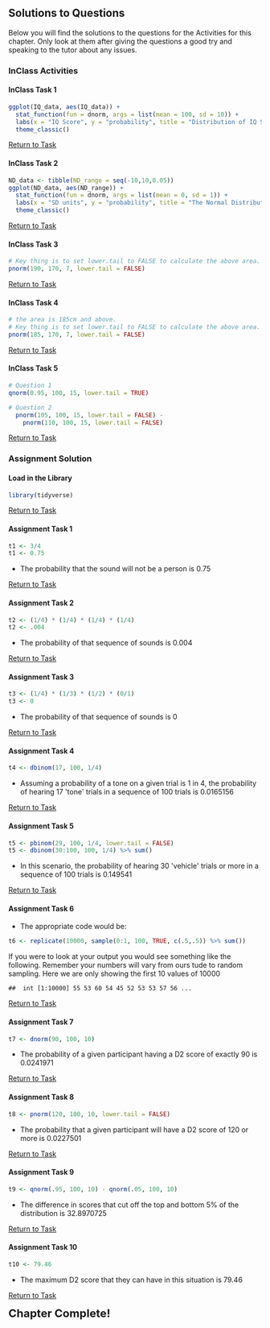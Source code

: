 
## Solutions to Questions

Below you will find the solutions to the questions for the Activities for this chapter. Only look at them after giving the questions a good try and speaking to the tutor about any issues.

### InClass Activities

#### InClass Task 1


```r
ggplot(IQ_data, aes(IQ_data)) + 
  stat_function(fun = dnorm, args = list(mean = 100, sd = 10)) +
  labs(x = "IQ Score", y = "probability", title = "Distribution of IQ Scores") +
  theme_classic()
```

[Return to Task](#Ch4InClassQueT1)

#### InClass Task 2


```r
ND_data <- tibble(ND_range = seq(-10,10,0.05))
ggplot(ND_data, aes(ND_range)) + 
  stat_function(fun = dnorm, args = list(mean = 0, sd = 1)) +
  labs(x = "SD units", y = "probability", title = "The Normal Distribution") +
  theme_classic()
```

[Return to Task](#Ch4InClassQueT2)

#### InClass Task 3


```r
# Key thing is to set lower.tail to FALSE to calculate the above area.
pnorm(190, 170, 7, lower.tail = FALSE)
```

[Return to Task](#Ch4InClassQueT3)

#### InClass Task 4


```r
# the area is 185cm and above. 
# Key thing is to set lower.tail to FALSE to calculate the above area.
pnorm(185, 170, 7, lower.tail = FALSE)
```

[Return to Task](#Ch4InClassQueT4)

#### InClass Task 5


```r
# Question 1
qnorm(0.95, 100, 15, lower.tail = TRUE)

# Question 2
  pnorm(105, 100, 15, lower.tail = FALSE) -
    pnorm(110, 100, 15, lower.tail = FALSE)
```

[Return to Task](#Ch4InClassQueT5)

### Assignment Solution

#### Load in the Library


```r
library(tidyverse)
```

[Return to Task](#Ch4AssignQueLib)

#### Assignment Task 1


```r
t1 <- 3/4
t1 <- 0.75
```

* The probability that the sound will not be a person is 0.75

[Return to Task](#Ch4AssignQueT1)

#### Assignment Task 2


```r
t2 <- (1/4) * (1/4) * (1/4) * (1/4)
t2 <- .004
```

* The probability of that sequence of sounds is 0.004

[Return to Task](#Ch4AssignQueT2)

#### Assignment Task 3


```r
t3 <- (1/4) * (1/3) * (1/2) * (0/1)
t3 <- 0
```

* The probability of that sequence of sounds is 0

[Return to Task](#Ch4AssignQueT3)

#### Assignment Task 4


```r
t4 <- dbinom(17, 100, 1/4)
```

* Assuming a probability of a tone on a given trial is 1 in 4, the probability of hearing 17 'tone' trials in a sequence of 100 trials is 0.0165156

[Return to Task](#Ch4AssignQueT4)

#### Assignment Task 5


```r
t5 <- pbinom(29, 100, 1/4, lower.tail = FALSE)
t5 <- dbinom(30:100, 100, 1/4) %>% sum()
```

* In this scenario, the probability of hearing 30 'vehicle' trials or more in a sequence of 100 trials is 0.149541

[Return to Task](#Ch4AssignQueT5)

#### Assignment Task 6

* The appropriate code would be: 


```r
t6 <- replicate(10000, sample(0:1, 100, TRUE, c(.5,.5)) %>% sum())
```

If you were to look at your output you would see something like the following. Remember your numbers will vary from ours tude to random sampling. Here we are only showing the first 10 values of 10000


```
##  int [1:10000] 55 53 60 54 45 52 53 53 57 56 ...
```

[Return to Task](#Ch4AssignQueT6)

#### Assignment Task 7


```r
t7 <- dnorm(90, 100, 10)
```

* The probability of a given participant having a D2 score of exactly 90 is 0.0241971

[Return to Task](#Ch4AssignQueT7)

#### Assignment Task 8


```r
t8 <- pnorm(120, 100, 10, lower.tail = FALSE)
```

* The probability that a given participant will have a D2 score of 120 or more is 0.0227501

[Return to Task](#Ch4AssignQueT8)

#### Assignment Task 9


```r
t9 <- qnorm(.95, 100, 10) - qnorm(.05, 100, 10)
```

* The difference in scores that cut off the top and bottom 5% of the distribution is 32.8970725

[Return to Task](#Ch4AssignQueT9)

#### Assignment Task 10


```r
t10 <- 79.46
```

* The maximum D2 score that they can have in this situation is 79.46

[Return to Task](#Ch4AssignQueT10)


<span style="font-size: 22px; font-weight: bold; color: var(--purple);">Chapter Complete!</span>
